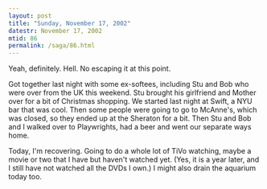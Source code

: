 ```yaml
---
layout: post
title: "Sunday, November 17, 2002"
datestr: November 17, 2002
mtid: 86
permalink: /saga/86.html
---
```


Yeah, definitely. Hell. No escaping it at this point.

Got together last night with some ex-softees, including Stu and Bob who were
over from the UK this weekend. Stu brought his girlfriend and Mother over for
a bit of Christmas shopping. We started last night at Swift, a NYU bar that
was cool. Then some people were going to go to McAnne's, which was closed, so
they ended up at the Sheraton for a bit. Then Stu and Bob and I walked over
to Playwrights, had a beer and went our separate ways home.

Today, I'm recovering. Going to do a whole lot of TiVo watching, maybe a movie
or two that I have but haven't watched yet. (Yes, it is a year later, and I
still have not watched all the DVDs I own.) I might also drain the aquarium
today too.

